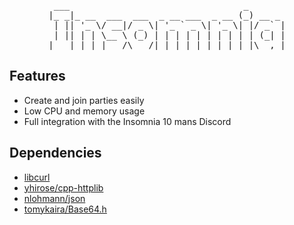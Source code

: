 <pre align=center>
 ___                                 _       
|_ _|_ __  ___  ___  _ __ ___  _ __ (_) __ _ 
 | || '_ \/ __|/ _ \| '_ ` _ \| '_ \| |/ _` |
 | || | | \__ \ (_) | | | | | | | | | | (_| |
|___|_| |_|___/\___/|_| |_| |_|_| |_|_|\__,_|
</pre>

## Features

- Create and join parties easily
- Low CPU and memory usage
- Full integration with the Insomnia 10 mans Discord


## Dependencies

- [libcurl](https://github.com/curl/curl)
- [yhirose/cpp-httplib](https://github.com/yhirose/cpp-httplib)
- [nlohmann/json](https://github.com/nlohmann/json)
- [tomykaira/Base64.h](https://gist.github.com/tomykaira/f0fd86b6c73063283afe550bc5d77594)
